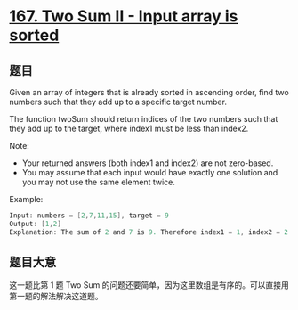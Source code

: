 # [167. Two Sum II - Input array is sorted](https://leetcode.com/problems/two-sum-ii-input-array-is-sorted/)

## 题目

Given an array of integers that is already sorted in ascending order, find two numbers such that they add up to a specific target number.

The function twoSum should return indices of the two numbers such that they add up to the target, where index1 must be less than index2.

Note:

- Your returned answers (both index1 and index2) are not zero-based.
- You may assume that each input would have exactly one solution and you may not use the same element twice.

Example:

```c
Input: numbers = [2,7,11,15], target = 9
Output: [1,2]
Explanation: The sum of 2 and 7 is 9. Therefore index1 = 1, index2 = 2.
```

## 题目大意

这一题比第 1 题 Two Sum 的问题还要简单，因为这里数组是有序的。可以直接用第一题的解法解决这道题。

